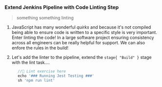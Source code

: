 ### Extend Jenkins Pipeline with Code Linting Step
> something something linting


1. JavaScript has many wonderful _quirks_ and because it's not compiled being able to ensure code is written to a specific style is very important. Enter linting the code! In a large software project ensuring consistency across all engineers can be really helpful for support. We can also enfore the rules in the build!

2. Let's add the linter to the pipeline, extend the `stage{ "Build" }` stage with the lint task....
```groovy
      //💅 Lint exercise here
      echo '### Running Jest Testing ###'
      sh 'npm run lint'
```